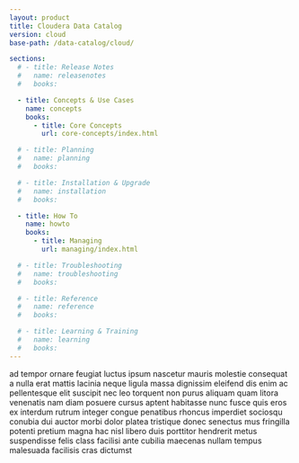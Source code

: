 ```yaml
---
layout: product
title: Cloudera Data Catalog
version: cloud
base-path: /data-catalog/cloud/

sections:
  # - title: Release Notes
  #   name: releasenotes
  #   books:

  - title: Concepts & Use Cases
    name: concepts
    books:
      - title: Core Concepts
        url: core-concepts/index.html

  # - title: Planning
  #   name: planning
  #   books:

  # - title: Installation & Upgrade
  #   name: installation
  #   books:

  - title: How To
    name: howto
    books:
      - title: Managing
        url: managing/index.html

  # - title: Troubleshooting
  #   name: troubleshooting
  #   books:

  # - title: Reference
  #   name: reference
  #   books:

  # - title: Learning & Training
  #   name: learning
  #   books:
---
```


ad tempor ornare feugiat luctus ipsum nascetur mauris molestie consequat
a nulla erat mattis lacinia neque ligula massa dignissim eleifend dis
enim ac pellentesque elit suscipit nec leo torquent non purus aliquam
quam litora venenatis nam diam posuere cursus aptent habitasse nunc
fusce quis eros ex interdum rutrum integer congue penatibus rhoncus
imperdiet sociosqu conubia dui auctor morbi dolor platea tristique donec
senectus mus fringilla potenti pretium magna hac nisl libero duis
porttitor hendrerit metus suspendisse felis class facilisi ante cubilia
maecenas nullam tempus malesuada facilisis cras dictumst
